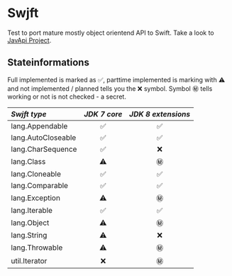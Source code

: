 # Swjft

Test to port mature mostly object orientend API to Swift. Take a look to [JavApi Project](http://javapi.codeplex.com "Java API porting to .net").

## Stateinformations

Full implemented is marked as ✅, parttime implemented is marking with ⚠️ and not implemented / planned tells you the ❌ symbol. Symbol ㊙️ tells working or not is not checked - a secret.

| *Swjft type*          | *JDK 7 core* | *JDK 8 extensions* |
|:----------------------|:------------:|:------------------:|
|lang.Appendable        |✅            |✅                  |
|lang.AutoCloseable     |✅            |✅                  |
|lang.CharSequence      |✅            |❌                  |
|lang.Class             |⚠️            |㊙️                  |
|lang.Cloneable         |✅            |✅                  |
|lang.Comparable        |✅            |✅                  |
|lang.Exception         |⚠️            |㊙️                  |
|lang.Iterable          |✅            |✅                  |
|lang.Object            |⚠️            |㊙️                  |
|lang.String            |⚠️            |❌                  |
|lang.Throwable         |⚠️            |㊙️                  |
|util.Iterator          |❌            |㊙️                  |
